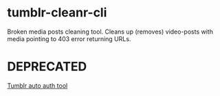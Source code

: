 # tumblr-cleanr-cli
Broken media posts cleaning tool. Cleans up (removes) video-posts with media pointing to 403 error returning URLs.

# DEPRECATED
[Tumblr auto auth tool](https://github.com/achesco/tumblr-tookit)
